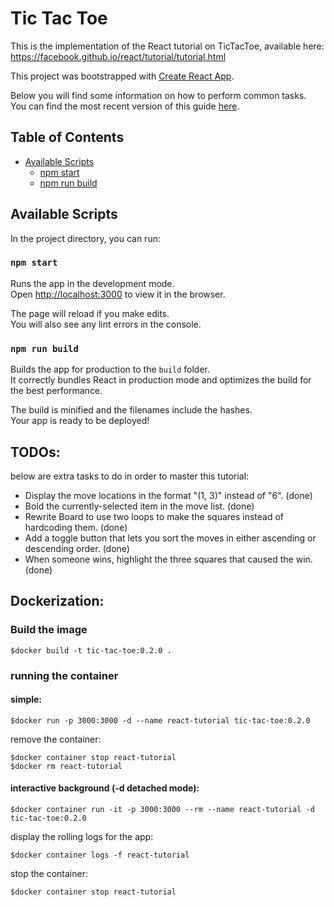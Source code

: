 # Tic Tac Toe

This is the implementation of the React tutorial on TicTacToe, available here:
https://facebook.github.io/react/tutorial/tutorial.html


This project was bootstrapped with [Create React App](https://github.com/facebookincubator/create-react-app).

Below you will find some information on how to perform common tasks.<br>
You can find the most recent version of this guide [here](https://github.com/facebookincubator/create-react-app/blob/master/packages/react-scripts/template/README.md).

## Table of Contents

- [Available Scripts](#available-scripts)
  - [npm start](#npm-start)
  - [npm run build](#npm-run-build)
  
## Available Scripts

In the project directory, you can run:

### `npm start`

Runs the app in the development mode.<br>
Open [http://localhost:3000](http://localhost:3000) to view it in the browser.

The page will reload if you make edits.<br>
You will also see any lint errors in the console.

### `npm run build`

Builds the app for production to the `build` folder.<br>
It correctly bundles React in production mode and optimizes the build for the best performance.

The build is minified and the filenames include the hashes.<br>
Your app is ready to be deployed!

## TODOs:

below are extra tasks to do in order to master this tutorial:

* Display the move locations in the format "(1, 3)" instead of "6". (done)
* Bold the currently-selected item in the move list. (done)
* Rewrite Board to use two loops to make the squares instead of hardcoding them. (done)
* Add a toggle button that lets you sort the moves in either ascending or descending order. (done)
* When someone wins, highlight the three squares that caused the win. (done)

## Dockerization:

### Build the image

````
$docker build -t tic-tac-toe:0.2.0 .
````

### running the container

#### simple:
````
$docker run -p 3000:3000 -d --name react-tutorial tic-tac-toe:0.2.0
````
remove the container:
````
$docker container stop react-tutorial
$docker rm react-tutorial
````

#### interactive background (-d detached mode):
````
$docker container run -it -p 3000:3000 --rm --name react-tutorial -d tic-tac-toe:0.2.0
````
display the rolling logs for the app:
````
$docker container logs -f react-tutorial
````
stop the container:
````
$docker container stop react-tutorial
````